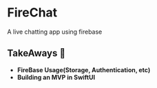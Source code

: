 # FireChat
A live chatting app using firebase

## TakeAways 🚀

- **FireBase Usage(Storage, Authentication, etc)**
- **Building an MVP in SwiftUI**

